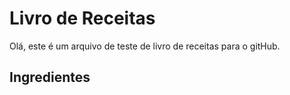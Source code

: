 #	Livro de Receitas

Olá, este é um arquivo de teste de livro de receitas para o gitHub.

##	Ingredientes

